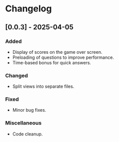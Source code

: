 # Changelog

## [0.0.3] - 2025-04-05

### Added

- Display of scores on the game over screen.
- Preloading of questions to improve performance.
- Time-based bonus for quick answers.

### Changed

- Split views into separate files.

### Fixed

- Minor bug fixes.

### Miscellaneous

- Code cleanup.
